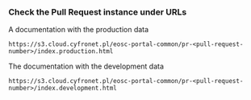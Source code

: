 ### Check the Pull Request instance under URLs

A documentation with the production data
```text
https://s3.cloud.cyfronet.pl/eosc-portal-common/pr-<pull-request-number>/index.production.html
```

The documentation with the development data
```text
https://s3.cloud.cyfronet.pl/eosc-portal-common/pr-<pull-request-number>/index.development.html
```